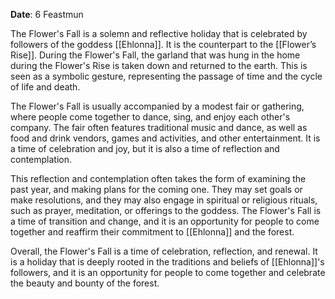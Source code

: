 **Date**: 6 Feastmun

The Flower's Fall is a solemn and reflective holiday that is celebrated by followers of the goddess [[Ehlonna]]. It is the counterpart to the [[Flower’s Rise]]. During the Flower's Fall, the garland that was hung in the home during the Flower's Rise is taken down and returned to the earth. This is seen as a symbolic gesture, representing the passage of time and the cycle of life and death.

The Flower's Fall is usually accompanied by a modest fair or gathering, where people come together to dance, sing, and enjoy each other's company. The fair often features traditional music and dance, as well as food and drink vendors, games and activities, and other entertainment. It is a time of celebration and joy, but it is also a time of reflection and contemplation.

This reflection and contemplation often takes the form of examining the past year, and making plans for the coming one. They may set goals or make resolutions, and they may also engage in spiritual or religious rituals, such as prayer, meditation, or offerings to the goddess. The Flower's Fall is a time of transition and change, and it is an opportunity for people to come together and reaffirm their commitment to [[Ehlonna]] and the forest.

Overall, the Flower's Fall is a time of celebration, reflection, and renewal. It is a holiday that is deeply rooted in the traditions and beliefs of [[Ehlonna]]'s followers, and it is an opportunity for people to come together and celebrate the beauty and bounty of the forest.